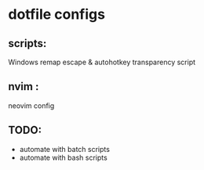# dotfile configs

## scripts:
Windows remap escape & autohotkey transparency script

## nvim :
neovim config

## TODO:
- automate with batch scripts
- automate with bash scripts
